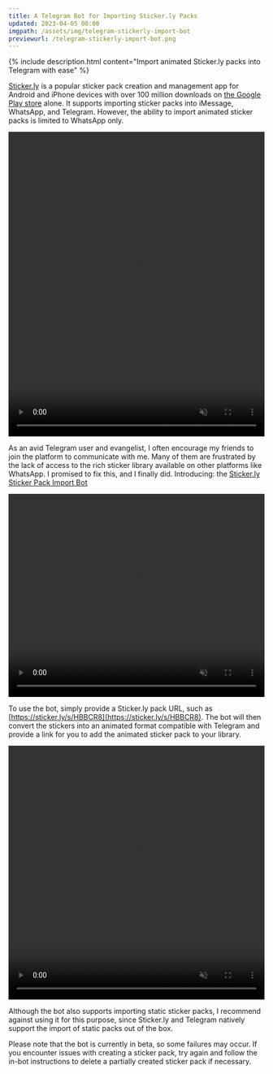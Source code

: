 ```yaml
---
title: A Telegram Bot for Importing Sticker.ly Packs
updated: 2023-04-05 00:00
imgpath: /assets/img/telegram-stickerly-import-bot
previewurl: /telegram-stickerly-import-bot.png
---
```

{% include description.html content="Import animated Sticker.ly packs into Telegram with ease" %}

<style>
video {
    display: block;
    margin-left: auto;
    margin-right: auto;
    max-width: 100%;
}
</style>

[Sticker.ly](https://sticker.ly) is a popular sticker pack creation and management app for Android and iPhone devices with over 100 million downloads on [the Google Play store](https://play.google.com/store/apps/details?id=com.snowcorp.stickerly.android&hl=en_US&gl=US) alone. It supports importing sticker packs into iMessage, WhatsApp, and Telegram. However, the ability to import animated sticker packs is limited to WhatsApp only.

<p>
    <video autoplay loop muted playsinline disableRemotePlayback height="600">
        <source src="assets/video/telegram-stickerly-import-bot/stickerly-animated-import-cropped.mp4" type="video/mp4">
        Your browser does not support the video tag.
    </video>
</p>

As an avid Telegram user and evangelist, I often encourage my friends to join the platform to communicate with me. Many of them are frustrated by the lack of access to the rich sticker library available on other platforms like WhatsApp.  I promised to fix this, and I finally did. Introducing: the [Sticker.ly Sticker Pack Import Bot](https://t.me/StickerlyImportBot)

<p>
    <video autoplay loop muted playsinline disableRemotePlayback height="400">
        <source src="assets/video/telegram-stickerly-import-bot/stickerly-bot-screen.mp4" type="video/mp4">
        Your browser does not support the video tag.
    </video>
</p>

To use the bot, simply provide a Sticker.ly pack URL, such as [https://sticker.ly/s/HBBCR8](https://sticker.ly/s/HBBCR8). The bot will then convert the stickers into an animated format compatible with Telegram and provide a link for you to add the animated sticker pack to your library.

<p>
    <video autoplay loop muted playsinline disableRemotePlayback height="500">
        <source src="assets/video/telegram-stickerly-import-bot/stickerly-import.mp4" type="video/mp4">
        Your browser does not support the video tag.
    </video>
</p>

Although the bot also supports importing static sticker packs, I recommend against using it for this purpose, since Sticker.ly and Telegram natively support the import of static packs out of the box.

Please note that the bot is currently in beta, so some failures may occur. If you encounter issues with creating a sticker pack, try again and follow the in-bot instructions to delete a partially created sticker pack if necessary.